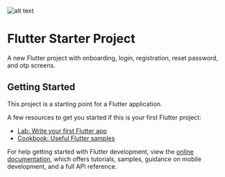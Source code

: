 ![alt text](https://private-user-images.githubusercontent.com/114422577/303892813-ab95f658-1e4a-47d0-a372-7bb22fce8a1e.png?jwt=eyJhbGciOiJIUzI1NiIsInR5cCI6IkpXVCJ9.eyJpc3MiOiJnaXRodWIuY29tIiwiYXVkIjoicmF3LmdpdGh1YnVzZXJjb250ZW50LmNvbSIsImtleSI6ImtleTUiLCJleHAiOjE3MDc2MTQyOTksIm5iZiI6MTcwNzYxMzk5OSwicGF0aCI6Ii8xMTQ0MjI1NzcvMzAzODkyODEzLWFiOTVmNjU4LTFlNGEtNDdkMC1hMzcyLTdiYjIyZmNlOGExZS5wbmc_WC1BbXotQWxnb3JpdGhtPUFXUzQtSE1BQy1TSEEyNTYmWC1BbXotQ3JlZGVudGlhbD1BS0lBVkNPRFlMU0E1M1BRSzRaQSUyRjIwMjQwMjExJTJGdXMtZWFzdC0xJTJGczMlMkZhd3M0X3JlcXVlc3QmWC1BbXotRGF0ZT0yMDI0MDIxMVQwMTEzMTlaJlgtQW16LUV4cGlyZXM9MzAwJlgtQW16LVNpZ25hdHVyZT04MDIxNGFmYjcxZWFiM2FhZTc3NDVhZjAxNWI5OGE3NDNjMzhiMzg2NGZjMWVlNmNmNDZhMTI5NDQ4YWUzNzBhJlgtQW16LVNpZ25lZEhlYWRlcnM9aG9zdCZhY3Rvcl9pZD0wJmtleV9pZD0wJnJlcG9faWQ9MCJ9.oKnpwnGlGGWGkuDz7NxghNj7ogoC2QojjQzk1I_WQ90)

# Flutter Starter Project

A new Flutter project with onboarding, login, registration, reset password, and otp screens.

## Getting Started

This project is a starting point for a Flutter application.

A few resources to get you started if this is your first Flutter project:

- [Lab: Write your first Flutter app](https://docs.flutter.dev/get-started/codelab)
- [Cookbook: Useful Flutter samples](https://docs.flutter.dev/cookbook)

For help getting started with Flutter development, view the
[online documentation](https://docs.flutter.dev/), which offers tutorials,
samples, guidance on mobile development, and a full API reference.
